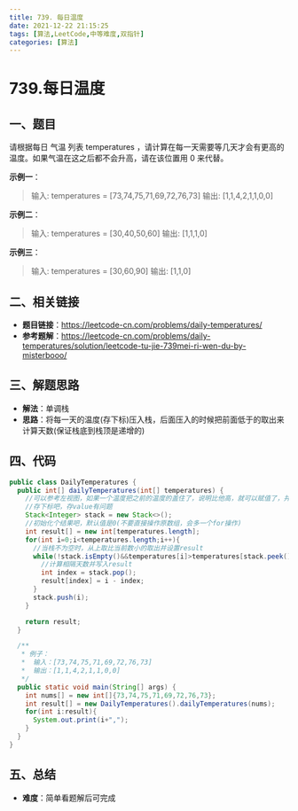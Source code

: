 ```yaml
---
title: 739. 每日温度
date: 2021-12-22 21:15:25
tags: [算法,LeetCode,中等难度,双指针]
categories: [算法]
---
```


# 739.每日温度
## 一、题目
请根据每日 气温 列表 temperatures ，请计算在每一天需要等几天才会有更高的温度。如果气温在这之后都不会升高，请在该位置用 0 来代替。

**示例一**：
>输入: temperatures = [73,74,75,71,69,72,76,73]
>输出: [1,1,4,2,1,1,0,0]

**示例二**：
>输入: temperatures = [30,40,50,60]
>输出: [1,1,1,0]

**示例三**：
>输入: temperatures = [30,60,90]
>输出: [1,1,0]


## 二、相关链接
* **题目链接**：https://leetcode-cn.com/problems/daily-temperatures/
* **参考题解**：https://leetcode-cn.com/problems/daily-temperatures/solution/leetcode-tu-jie-739mei-ri-wen-du-by-misterbooo/

## 三、解题思路
* **解法**：单调栈
* **思路**：将每一天的温度(存下标)压入栈，后面压入的时候把前面低于的取出来计算天数(保证栈底到栈顶是递增的)

## 四、代码
```java
public class DailyTemperatures {
  public int[] dailyTemperatures(int[] temperatures) {
    //可以参考左视图，如果一个温度把之前的温度的盖住了，说明比他高，就可以赋值了，并移除状态
    //存下标吧，存value有问题
    Stack<Integer> stack = new Stack<>();
    //初始化个结果吧，默认值是0(不要直接操作原数组，会多一个for操作)
    int result[] = new int[temperatures.length];
    for(int i=0;i<temperatures.length;i++){
      //当栈不为空时，从上取比当前数小的取出并设置result
      while(!stack.isEmpty()&&temperatures[i]>temperatures[stack.peek()]){
        //计算相隔天数并写入result
        int index = stack.pop();
        result[index] = i - index;
      }
      stack.push(i);
    }

    return result;
  }

  /**
   * 例子：
   *  输入：[73,74,75,71,69,72,76,73]
   *  输出：[1,1,4,2,1,1,0,0]
   */
  public static void main(String[] args) {
    int nums[] = new int[]{73,74,75,71,69,72,76,73};
    int result[] = new DailyTemperatures().dailyTemperatures(nums);
    for(int i:result){
      System.out.print(i+",");
    }
  }
}

```

## 五、总结
* **难度**：简单看题解后可完成